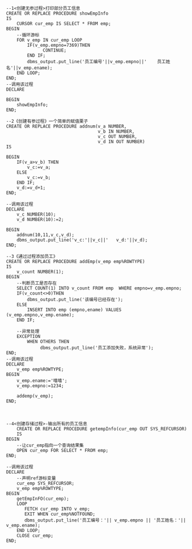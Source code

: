    --1<创建无参过程>打印部分员工信息
    CREATE OR REPLACE PROCEDURE showEmpInfo
    IS
        CURSOR cur_emp IS SELECT * FROM emp;
    BEGIN
        --循环游标
        FOR v_emp IN cur_emp LOOP
            IF(v_emp.empno=7369)THEN
                  CONTINUE;
            END IF;
            dbms_output.put_line('员工编号'||v_emp.empno||'    员工姓名'||v_emp.ename);
        END LOOP;
    END;
    --调用该过程
    DECLARE
    
    BEGIN
        showEmpInfo;
    END;

```
--2《创建有参过程》一个简单的赋值栗子
CREATE OR REPLACE PROCEDURE addnum(v_a NUMBER,
                                   v_b IN NUMBER,
                                   v_c OUT NUMBER,
                                   v_d IN OUT NUMBER)
IS

BEGIN
    IF(v_a>v_b) THEN
        v_c:=v_a;
    ELSE
        v_c:=v_b;
    END IF;
    v_d:=v_d+1;
END;

--调用该过程
DECLARE
    v_c NUMBER(10);
    v_d NUMBER(10):=2;

BEGIN
    addnum(10,11,v_c,v_d);
    dbms_output.put_line('v_c:'||v_c||'   v_d:'||v_d);
END;
```



    --3《通过过程添加员工》
    CREATE OR REPLACE PROCEDURE addEmp(v_emp emp%ROWTYPE)
    IS
        v_count NUMBER(1);
    BEGIN
        --判断员工是否存在
        SELECT COUNT(1) INTO v_count FROM emp  WHERE empno=v_emp.empno;
        IF(v_count<>0)THEN
            dbms_output.put_line('该编号已经存在');
        ELSE
            INSERT INTO emp (empno,ename) VALUES (v_emp.empno,v_emp.ename);
        END IF;
        
        --异常处理
        EXCEPTION
            WHEN OTHERS THEN
                 dbms_output.put_line('员工添加失败，系统异常');
    END;
    --调用该过程
    DECLARE
        v_emp emp%ROWTYPE;
    BEGIN
        v_emp.ename:='嘻嘻';
        v_emp.empno:=1234;
        
        addemp(v_emp);
    END;

​        

    --4<创建存储过程>-输出所有的员工信息
        CREATE OR REPLACE PROCEDURE getempInfo(cur_emp OUT SYS_REFCURSOR)
        IS
    BEGIN
        --让cur_emp指向一个查询结果集
        OPEN cur_emp FOR SELECT * FROM emp;
    END;
    
    --调用该过程
    DECLARE
        --声明ref游标变量
        cur_emp SYS_REFCURSOR;
        v_emp emp%ROWTYPE;
    BEGIN
        getEmpInFO(cur_emp);
        LOOP
           FETCH cur_emp INTO v_emp;
           EXIT WHEN cur_emp%NOTFOUND;
           dbms_output.put_line('员工编号：'|| v_emp.empno || '员工姓名：'|| v_emp.ename);
        END LOOP;
        CLOSE cur_emp;
    END;
